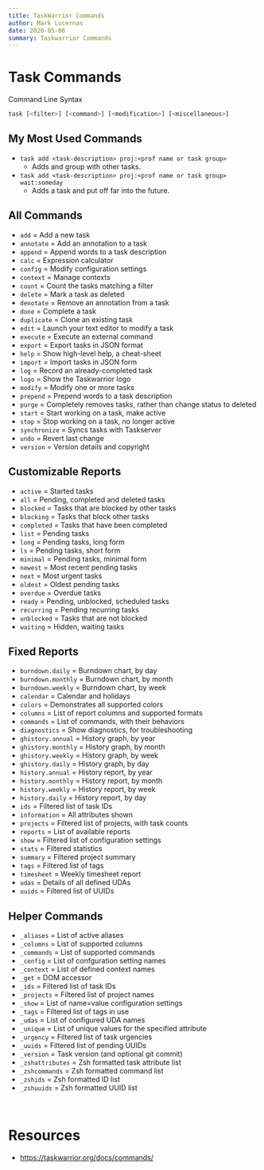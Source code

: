 ```yaml
---
title: TaskWarrior Commands
author: Mark Lucernas
date: 2020-05-06
summary: Taskwarrior Commands
---
```



# Task Commands

Command Line Syntax

```sh
task [<filter>] [<command>] [<modification>] [<miscellaneous>]
```

## My Most Used Commands

  - `task add <task-description> proj:<prof name or task group>`
    * Adds and group with other tasks.
  - `task add <task-description> proj:<prof name or task group> wait:someday`
    * Adds a task and put off far into the future.

## All Commands

  - `add`         = Add a new task
  - `annotate`    = Add an annotation to a task
  - `append`      = Append words to a task description
  - `calc`        = Expression calculator
  - `config`      = Modify configuration settings
  - `context`     = Manage contexts
  - `count`       = Count the tasks matching a filter
  - `delete`      = Mark a task as deleted
  - `denotate`    = Remove an annotation from a task
  - `done`        = Complete a task
  - `duplicate`   = Clone an existing task
  - `edit`        = Launch your text editor to modify a task
  - `execute`     = Execute an external command
  - `export`      = Export tasks in JSON format
  - `help`        = Show high-level help, a cheat-sheet
  - `import`      = Import tasks in JSON form
  - `log`         = Record an already-completed task
  - `logo`        = Show the Taskwarrior logo
  - `modify`      = Modify one or more tasks
  - `prepend`     = Prepend words to a task description
  - `purge`       = Completely removes tasks, rather than change status to deleted
  - `start`       = Start working on a task, make active
  - `stop`        = Stop working on a task, no longer active
  - `synchronize` = Syncs tasks with Taskserver
  - `undo`        = Revert last change
  - `version`     = Version details and copyright


## Customizable Reports

  - `active`    = Started tasks
  - `all`       = Pending, completed and deleted tasks
  - `blocked`   = Tasks that are blocked by other tasks
  - `blocking`  = Tasks that block other tasks
  - `completed` = Tasks that have been completed
  - `list`      = Pending tasks
  - `long`      = Pending tasks, long form
  - `ls`        = Pending tasks, short form
  - `minimal`   = Pending tasks, minimal form
  - `newest`    = Most recent pending tasks
  - `next`      = Most urgent tasks
  - `oldest`    = Oldest pending tasks
  - `overdue`   = Overdue tasks
  - `ready`     = Pending, unblocked, scheduled tasks
  - `recurring` = Pending recurring tasks
  - `unblocked` = Tasks that are not blocked
  - `waiting`   = Hidden, waiting tasks


## Fixed Reports

  - `burndown.daily`   = Burndown chart, by day
  - `burndown.monthly` = Burndown chart, by month
  - `burndown.weekly`  = Burndown chart, by week
  - `calendar`         = Calendar and holidays
  - `colors`           = Demonstrates all supported colors
  - `columns`          = List of report columns and supported formats
  - `commands`         = List of commands, with their behaviors
  - `diagnostics`      = Show diagnostics, for troubleshooting
  - `ghistory.annual`  = History graph, by year
  - `ghistory.monthly` = History graph, by month
  - `ghistory.weekly`  = History graph, by week
  - `ghistory.daily`   = History graph, by day
  - `history.annual`   = History report, by year
  - `history.monthly`  = History report, by month
  - `history.weekly`   = History report, by week
  - `history.daily`    = History report, by day
  - `ids`              = Filtered list of task IDs
  - `information`      = All attributes shown
  - `projects`         = Filtered list of projects, with task counts
  - `reports`          = List of available reports
  - `show`             = Filtered list of configuration settings
  - `stats`            = Filtered statistics
  - `summary`          = Filtered project summary
  - `tags`             = Filtered list of tags
  - `timesheet`        = Weekly timesheet report
  - `udas`             = Details of all defined UDAs
  - `uuids`            = Filtered list of UUIDs


## Helper Commands

  - `_aliases`       = List of active aliases
  - `_columns`       = List of supported columns
  - `_commands`      = List of supported commands
  - `_config`        = List of confguration setting names
  - `_context`       = List of defined context names
  - `_get`           = DOM accessor
  - `_ids`           = Filtered list of task IDs
  - `_projects`      = Filtered list of project names
  - `_show`          = List of name=value configuration settings
  - `_tags`          = Filtered list of tags in use
  - `_udas`          = List of configured UDA names
  - `_unique`        = List of unique values for the specified attribute
  - `_urgency`       = Filtered list of task urgencies
  - `_uuids`         = Filtered list of pending UUIDs
  - `_version`       = Task version (and optional git commit)
  - `_zshattributes` = Zsh formatted task attribute list
  - `_zshcommands`   = Zsh formatted command list
  - `_zshids`        = Zsh formatted ID list
  - `_zshuuids`      = Zsh formatted UUID list


<br>

# Resources

  - https://taskwarrior.org/docs/commands/

